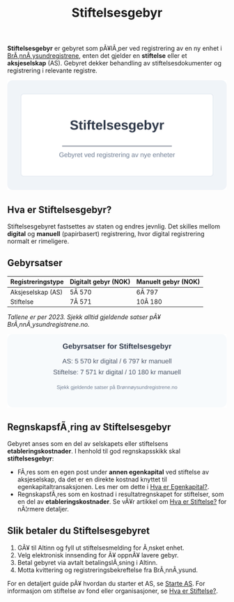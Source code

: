 ﻿---
title: "Stiftelsesgebyr"
meta_title: "Stiftelsesgebyr"
meta_description: '**Stiftelsesgebyr** er gebyret som pÃ¥lÃ¸per ved registrering av en ny enhet i [BrÃ¸nnÃ¸ysundregistrene](/blogs/regnskap/hva-er-bronnoeysundregistrene "Hva er B...'
slug: stiftelsesgebyr
type: blog
layout: pages/single
---

**Stiftelsesgebyr** er gebyret som pÃ¥lÃ¸per ved registrering av en ny enhet i [BrÃ¸nnÃ¸ysundregistrene](/blogs/regnskap/hva-er-bronnoeysundregistrene "Hva er BrÃ¸nnÃ¸ysundregistrene? Org.nr, Registrering og Tjenester"), enten det gjelder en **stiftelse** eller et **aksjeselskap** (AS). Gebyret dekker behandling av stiftelsesdokumenter og registrering i relevante registre.

![Illustrasjon av Stiftelsesgebyr](stiftelsesgebyr-image.svg)

## Hva er Stiftelsesgebyr?

Stiftelsesgebyret fastsettes av staten og endres jevnlig. Det skilles mellom **digital** og **manuell** (papirbasert) registrering, hvor digital registrering normalt er rimeligere.

## Gebyrsatser

| Registreringstype       | Digitalt gebyr (NOK) | Manuelt gebyr (NOK) |
|-------------------------|----------------------|---------------------|
| Aksjeselskap (AS)       | 5Â 570                | 6Â 797               |
| Stiftelse               | 7Â 571                | 10Â 180              |

*Tallene er per 2023. Sjekk alltid gjeldende satser pÃ¥ BrÃ¸nnÃ¸ysundregistrene.no.*

![Oversikt over gebyrsatser](stiftelsesgebyr-components.svg)

## RegnskapsfÃ¸ring av Stiftelsesgebyr

Gebyret anses som en del av selskapets eller stiftelsens **etableringskostnader**. I henhold til god regnskapsskikk skal **stiftelsesgebyr**:

* FÃ¸res som en egen post under **annen egenkapital** ved stiftelse av aksjeselskap, da det er en direkte kostnad knyttet til egenkapitaltransaksjonen. Les mer om dette i [Hva er Egenkapital?](/blogs/regnskap/hva-er-egenkapital "Hva er Egenkapital? Komplett Guide til Egenkapital i Regnskap").
* RegnskapsfÃ¸res som en kostnad i resultatregnskapet for stiftelser, som en del av **etableringskostnader**. Se vÃ¥r artikkel om [Hva er Stiftelse?](/blogs/regnskap/hva-er-stiftelse "Hva er Stiftelse? Juridisk Grunnlag og Regnskapsregler") for nÃ¦rmere detaljer.

## Slik betaler du Stiftelsesgebyret

1. GÃ¥ til Altinn og fyll ut stiftelsesmelding for Ã¸nsket enhet.
2. Velg elektronisk innsending for Ã¥ oppnÃ¥ lavere gebyr.
3. Betal gebyret via avtalt betalingslÃ¸sning i Altinn.
4. Motta kvittering og registreringsbekreftelse fra BrÃ¸nnÃ¸ysund.

For en detaljert guide pÃ¥ hvordan du starter et AS, se [Starte AS](/blogs/regnskap/starte-as "Starte AS: Steg-for-steg guide til Ã¥ stifte aksjeselskap"). For informasjon om stiftelse av fond eller organisasjoner, se [Hva er Stiftelse?](/blogs/regnskap/hva-er-stiftelse "Hva er Stiftelse? Juridisk Grunnlag og Regnskapsregler").


